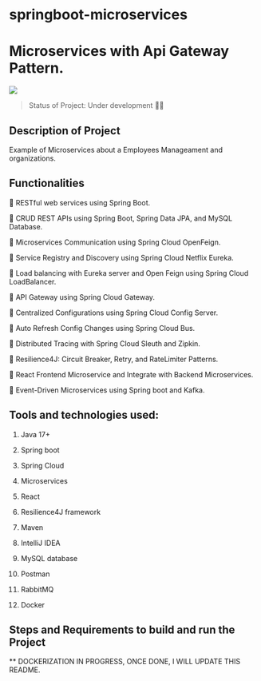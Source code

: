 # springboot-microservices

# Microservices with Api Gateway Pattern.

<p align"center">
  <img src="https://snipboard.io/EOIfUH.jpg"/>
</p>

> Status of Project: Under development :wrench::hammer:

## Description of Project

Example of Microservices about a Employees Manageament and organizations. 

## Functionalities

:bell: RESTful web services using Spring Boot.

:bell: CRUD REST APIs using Spring Boot, Spring Data JPA, and MySQL Database. 

:bell: Microservices Communication using Spring Cloud OpenFeign.

:bell: Service Registry and Discovery using Spring Cloud Netflix Eureka.

:bell: Load balancing with Eureka server and Open Feign using Spring Cloud LoadBalancer.

:bell: API Gateway using Spring Cloud Gateway.

:bell: Centralized Configurations using Spring Cloud Config Server.

:bell: Auto Refresh Config Changes using Spring Cloud Bus.

:bell: Distributed Tracing with Spring Cloud Sleuth and Zipkin.

:bell: Resilience4J: Circuit Breaker, Retry, and RateLimiter Patterns.

:bell: React Frontend Microservice and Integrate with Backend Microservices.

:bell: Event-Driven Microservices using Spring boot and Kafka.

## Tools and technologies used:
  1. Java 17+

  2. Spring boot

  3. Spring Cloud

  4. Microservices

  5. React

  6. Resilience4J framework

  7. Maven

  8. IntelliJ IDEA

  9. MySQL database

  10. Postman

  11. RabbitMQ

  12. Docker

## Steps and Requirements to build and run the Project

** DOCKERIZATION IN PROGRESS, ONCE DONE, I WILL UPDATE THIS README. 

